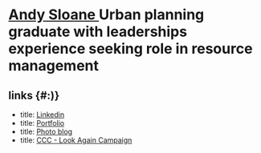# <a href="#" data-toggle="tooltip" data-original-title="{{site.data.glossary.jekyll_platform}}">Andy Sloane </a>Urban planning graduate with leaderships experience seeking role in resource management</a>

 
## links {#:)}
- title: [Linkedin](https://www.linkedin.com/in/andysloane)
- title: [Portfolio](https://readymag.com/u98679279/andysloane/)
- title: [Photo blog](http://andy-in-nz.tumblr.com/)
- title: [CCC - Look Again Campaign](https://www.youtube.com/watch?v=6Mei7Nr9bRs)

 

<i class="fa fa-camera-retro fa-5x"></i>  
